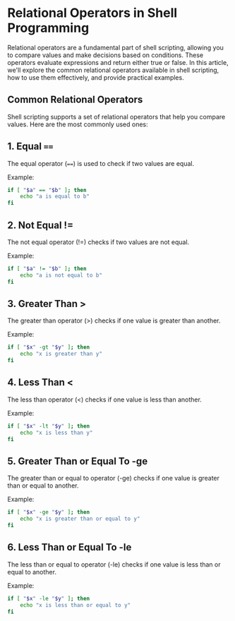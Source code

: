 # Relational Operators in Shell Programming

Relational operators are a fundamental part of shell scripting, allowing you to compare values and make decisions based on conditions. These operators evaluate expressions and return either true or false. In this article, we'll explore the common relational operators available in shell scripting, how to use them effectively, and provide practical examples.

## Common Relational Operators

Shell scripting supports a set of relational operators that help you compare values. Here are the most commonly used ones:

## 1. Equal `==`

The equal operator (`==`) is used to check if two values are equal.

Example:

```bash
if [ "$a" == "$b" ]; then
    echo "a is equal to b"
fi
```
## 2. Not Equal !=
The not equal operator (!=) checks if two values are not equal.

Example:
```bash
if [ "$a" != "$b" ]; then
    echo "a is not equal to b"
fi
```
## 3. Greater Than >
The greater than operator (>) checks if one value is greater than another.

Example:
```bash
if [ "$x" -gt "$y" ]; then
    echo "x is greater than y"
fi
```
## 4. Less Than <
The less than operator (<) checks if one value is less than another.

Example:
```bash
if [ "$x" -lt "$y" ]; then
    echo "x is less than y"
fi
```
## 5. Greater Than or Equal To -ge
The greater than or equal to operator (-ge) checks if one value is greater than or equal to another.

Example:
```bash
if [ "$x" -ge "$y" ]; then
    echo "x is greater than or equal to y"
fi
```
## 6. Less Than or Equal To -le
The less than or equal to operator (-le) checks if one value is less than or equal to another.

Example:
```bash
if [ "$x" -le "$y" ]; then
    echo "x is less than or equal to y"
fi
```

